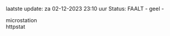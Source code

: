laatste update: 
za 02-12-2023 23:10   uur 
Status: FAALT - geel - 
<div class="service Y">microstation</div><div class="service G">httpstat</div>